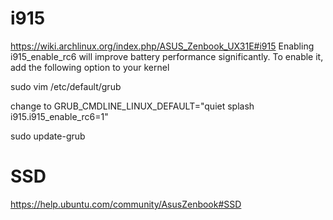 # i915
https://wiki.archlinux.org/index.php/ASUS_Zenbook_UX31E#i915
Enabling i915_enable_rc6 will improve battery performance significantly. To enable it, add the following option to your kernel

sudo vim /etc/default/grub

change to
GRUB_CMDLINE_LINUX_DEFAULT="quiet splash i915.i915_enable_rc6=1"

sudo update-grub

# SSD
https://help.ubuntu.com/community/AsusZenbook#SSD


